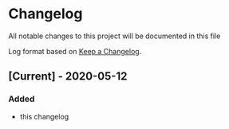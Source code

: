 # Changelog

All notable changes to this project will be documented in this file

Log format based on [Keep a Changelog](https://keepachangelog.com/en/1.0.0/).

## [Current] - 2020-05-12

### Added

- this changelog

